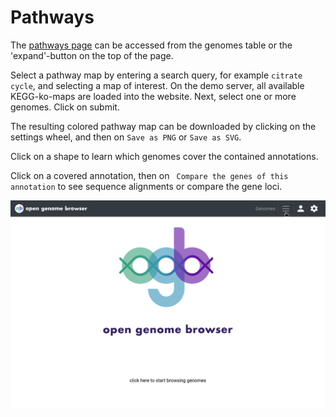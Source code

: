 <link rel="shortcut icon" type="image/svg+xml" href="favicon.svg">

# Pathways

The [pathways page](https://opengenomebrowser.bioinformatics.unibe.ch/pathway/) can be accessed from the genomes table or the 'expand'-button on the top of the page.

Select a pathway map by entering a search query, for example `citrate cycle`, and selecting a map of interest. On the demo server, all available KEGG-ko-maps are loaded into the website. Next, select one or more genomes. Click on submit.

The resulting colored pathway map can be downloaded by clicking on the settings wheel, and then on `Save as PNG` or `Save as SVG`.

Click on a shape to learn which genomes cover the contained annotations.

Click on a covered annotation, then on ` Compare the genes of this annotation` to see sequence alignments or compare the gene loci.

![pathways demo](../media/pathways.apng)
